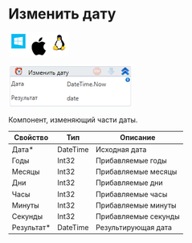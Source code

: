 # Изменить дату

![](<../../../../.gitbook/assets/image (100) (1) (10) (27).png>)

![](<../../../../.gitbook/assets/image (256).png>)

Компонент, изменяющий части даты.

| Свойство    | Тип      | Описание             |
| ----------- | -------- | -------------------- |
| Дата\*      | DateTime | Исходная дата        |
| Годы        | Int32    | Прибавляемые годы    |
| Месяцы      | Int32    | Прибавляемые месяцы  |
| Дни         | Int32    | Прибавляемые дни     |
| Часы        | Int32    | Прибавляемые часы    |
| Минуты      | Int32    | Прибавляемые минуты  |
| Секунды     | Int32    | Прибавляемые секунды |
| Результат\* | DateTime | Результирующая дата  |
